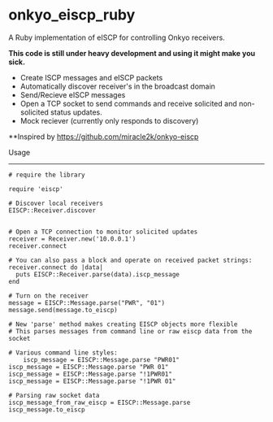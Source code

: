 onkyo_eiscp_ruby
================

A Ruby implementation of eISCP for controlling Onkyo receivers.

**This code is still under heavy development and using it might make you sick.**
* Create ISCP messages and eISCP packets
* Automatically discover receiver's in the broadcast domain
* Send/Recieve eISCP messages
* Open a TCP socket to send commands and receive solicited and non-solicited status updates.
* Mock reciever (currently only responds to discovery)

**Inspired by https://github.com/miracle2k/onkyo-eiscp

Usage
________________

	# require the library

	require 'eiscp'
	
	# Discover local receivers
	EISCP::Receiver.discover
	
	
	# Open a TCP connection to monitor solicited updates
	receiver = Receiver.new('10.0.0.1')
	receiver.connect

	# You can also pass a block and operate on received packet strings:
	receiver.connect do |data|
	  puts EISCP::Receiver.parse(data).iscp_message
	end

	# Turn on the receiver
	message = EISCP::Message.parse("PWR", "01")
	message.send(message.to_eiscp)

	# New 'parse' method makes creating EISCP objects more flexible
	# This parses messages from command line or raw eiscp data from the socket
	
	# Various command line styles:
        iscp_message = EISCP::Message.parse "PWR01"
	iscp_message = EISCP::Message.parse "PWR 01"
	iscp_message = EISCP::Message.parse "!1PWR01"
	iscp_message = EISCP::Message.parse "!1PWR 01"

	# Parsing raw socket data
	iscp_message_from_raw_eiscp = EISCP::Message.parse iscp_message.to_eiscp

